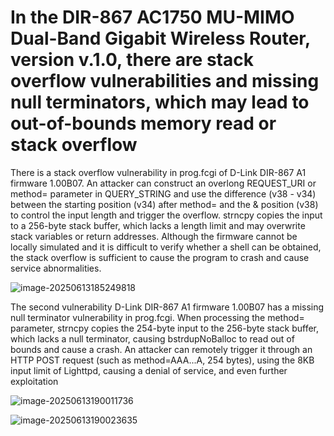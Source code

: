 

# In the DIR-867 AC1750 MU-MIMO Dual-Band Gigabit Wireless Router, version v.1.0, there are stack overflow vulnerabilities and missing null terminators, which may lead to out-of-bounds memory read or stack overflow

There is a stack overflow vulnerability in prog.fcgi of D-Link DIR-867 A1 firmware 1.00B07. An attacker can construct an overlong REQUEST_URI or method= parameter in QUERY_STRING and use the difference (v38 - v34) between the starting position (v34) after method= and the & position (v38) to control the input length and trigger the overflow. strncpy copies the input to a 256-byte stack buffer, which lacks a length limit and may overwrite stack variables or return addresses. Although the firmware cannot be locally simulated and it is difficult to verify whether a shell can be obtained, the stack overflow is sufficient to cause the program to crash and cause service abnormalities.

![image-20250613185249818](https://s2.loli.net/2025/06/13/ZJL3e6aHmhN1qcF.png)

The second vulnerability
D-Link DIR-867 A1 firmware 1.00B07 has a missing null terminator vulnerability in prog.fcgi. When processing the method= parameter, strncpy copies the 254-byte input to the 256-byte stack buffer, which lacks a null terminator, causing bstrdupNoBalloc to read out of bounds and cause a crash. An attacker can remotely trigger it through an HTTP POST request (such as method=AAA...A, 254 bytes), using the 8KB input limit of Lighttpd, causing a denial of service, and even further exploitation

![image-20250613190011736](https://s2.loli.net/2025/06/13/mwJT4AeaikNjSZW.png)

![image-20250613190023635](https://s2.loli.net/2025/06/13/95DVFe761Wcxnfl.png)
